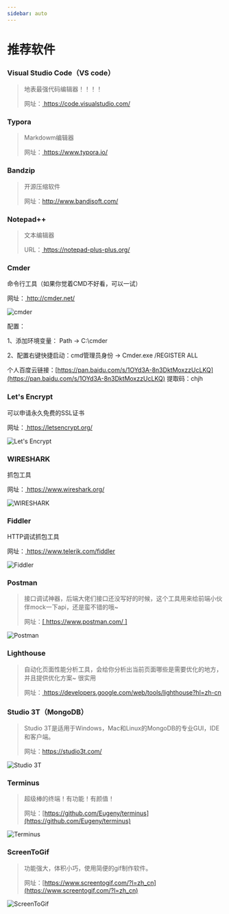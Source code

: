 ```yaml
---
sidebar: auto
---
```

# 推荐软件



###  Visual Studio Code（VS code）
> 地表最强代码编辑器！！！！
>
> 网址：[ https://code.visualstudio.com/ ]( https://code.visualstudio.com/ )


###  Typora 

> Markdowm编辑器
>
> 网址：[ https://www.typora.io/ ]( https://www.typora.io/ )

### Bandzip  

> 开源压缩软件
>
> 网址：[http://www.bandisoft.com/ ](http://www.bandisoft.com/ )

### Notepad++ 

> 文本编辑器
>
>  URL：[ https://notepad-plus-plus.org/ ]( https://notepad-plus-plus.org/ )

### Cmder

命令行工具（如果你觉着CMD不好看，可以一试）

网址：[ http://cmder.net/ ]( http://cmder.net/ )

![cmder](/img/cmder.png)

配置：

1、添加环境变量： Path -> C:\cmder

2、配置右键快捷启动：cmd管理员身份 -> Cmder.exe /REGISTER ALL

个人百度云链接：[https://pan.baidu.com/s/1OYd3A-8n3DktMoxzzUcLKQ](https://pan.baidu.com/s/1OYd3A-8n3DktMoxzzUcLKQ) 提取码：chjh

### Let's Encrypt

可以申请永久免费的SSL证书

网址：[ https://letsencrypt.org/ ]( https://letsencrypt.org/ )

![Let's Encrypt](/img/Let'sEncrypt.png)

### WIRESHARK

抓包工具

网址：[ https://www.wireshark.org/ ]( https://www.wireshark.org/ )

![WIRESHARK](/img/WIRESHARK.png)

### Fiddler 

HTTP调试抓包工具

网址：[ https://www.telerik.com/fiddler ]( https://www.telerik.com/fiddler )

![Fiddler](/img/Fiddler.png)

### Postman

> 接口调试神器，后端大佬们接口还没写好的时候，这个工具用来给前端小伙伴mock一下api，还是蛮不错的哦~
>
>  网址：[[   https://www.postman.com/  ]]( https://www.postman.com/ )

![Postman](/img/Postman.png)


### Lighthouse

>  自动化页面性能分析工具，会给你分析出当前页面哪些是需要优化的地方，并且提供优化方案~ 很实用 
>
> 网址：[ https://developers.google.com/web/tools/lighthouse?hl=zh-cn ]( https://developers.google.com/web/tools/lighthouse?hl=zh-cn )



### Studio 3T（MongoDB）  

> Studio 3T是适用于Windows，Mac和Linux的MongoDB的专业GUI，IDE和客户端。
>
> 网址：[https://studio3t.com/ ](https://studio3t.com/ )


![Studio 3T](/img/Studio3T.png)


### Terminus  

> 超级棒的终端！有功能！有颜值！
>
> 网址：[https://github.com/Eugeny/terminus](https://github.com/Eugeny/terminus)


![Terminus](/img/termius.png)


### ScreenToGif

> 功能强大，体积小巧，使用简便的gif制作软件。
>
> 网址：[https://www.screentogif.com/?l=zh_cn](https://www.screentogif.com/?l=zh_cn)

![ScreenToGif](/img/ScreenToGif.png)
